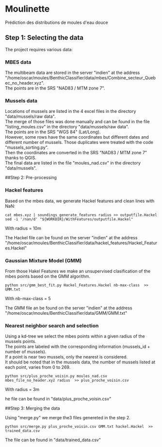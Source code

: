 # Moulinette
Prédiction des distributions de moules d'eau douce


## Step 1: Selecting the data

The project requires various data:

### MBES data

The multibeam data are stored in the server "indien" at the address "/home/oscar/moules/BenthicClassifier/data/mbes/Combine_secteur_Quebec_no_header.xyz".  
The points are in the SRS "NAD83 / MTM  zone 7".

### Mussels data

Locations of mussels are listed in the 4 excel files in the directory "data/mussels/raw data".  
The merge of those files was done manually and can be found in the file "listing_moules.csv" in the directory "data/mussels/raw data".   
The points are in the SRS "WGS 84" (Lat/Long).  
However, some rows have the same coordinates but different dates and different number of mussels. Those duplicates were treated with the code "mussels_sorting.py".   
Then the coordinates are converted in the SRS "NAD83 / MTM  zone 7" thanks to QGIS.   
The final data are listed in the file "moules_nad.csv" in the directory "data/mussels".  


##Step 2: Pre-processing

### Hackel features

Based on the mbes data, we  generate Hackel features and clean lines with NaN:
```
cat mbes.xyz | soundings_generate_features radius >> outputfile.Hackel
sed -i '/nan/d' "${WORKDIR}/WithFeatures/outputfile.Hackel"
```
With radius = 10m

The Hackel file can be found on the server "indien" at the address "/home/oscar/moules/BenthicClassifier/data/hackel_features/Hackel_Features.Hackel"


### Gaussian Mixture Model (GMM)

From those Hakel Features we make an unsupervised clasification of the mbes points based on the GMM algorithm. 
```
python src/gmm_best_fit.py Hackel_Features.Hackel nb-max-class  >> GMM.txt
```
With nb-max-class = 5

The GMM file an be found on the server "indien" at the address "/home/oscar/moules/BenthicClassifier/data/GMM/GMM.txt"

### Nearest neighbor search and selection

Using a kd-tree we select the mbes points within a given radius of the mussels points.  
The points are labeled with the corresponding information (mussels_id + number of mussels).   
If a point is near two mussels, only the nearest is considered.  
It should be noted that in the mussels data, the number of mussels listed at each point, varies from 0 to 269.  

```
python src/plus_proche_voisin.py moules_nad.csv mbes_file_no_header.xyz radius  >> plus_proche_voisin.csv
```
With radius = 3m

he file can be found in "data/plus_proche_voisin.csv"


##Step 3: Merging the data

Using "merge.py" we merge the3 files genereted in the step 2.
```
python src/merge.py plus_proche_voisin.csv GMM.txt hackel.Hackel  >> trained_data.csv
```

The file can be found in "data/trained_data.csv"

